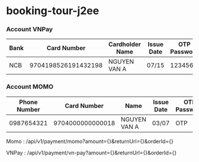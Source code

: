 # booking-tour-j2ee
### Account VNPay

| Bank  | Card Number         | Cardholder Name | Issue Date | OTP Password |
|-------|---------------------|------------------|------------|--------------|
| NCB   | 9704198526191432198 | NGUYEN VAN A   | 07/15      | 123456       |


### Account MOMO

| Phone Number  | Card Number         |  Name | Issue Date | OTP Password |
|--------------|---------------------|------------------|------------|--------------|
| 0987654321   | 9704000000000018 | NGUYEN VAN A   | 03/07      | OTP       |

Momo : /api/v1/payment/momo?amount={}&returnUrl={}&orderId={}

VNPay : /api/v1/payment/vn-pay?amount={}&returnUrl={}&orderId={}
